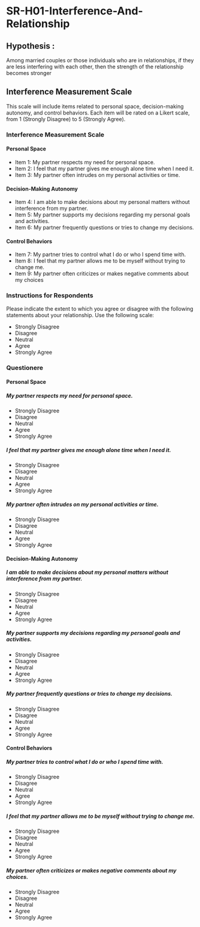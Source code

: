 # SR-H01-Interference-And-Relationship

## Hypothesis : 
Among married couples or those individuals who are in relationships, if they are less interfering with each other, then the strength of the relationship becomes stronger

## Interference Measurement Scale
This scale will include items related to personal space, decision-making autonomy, and control behaviors. Each item will be rated on a Likert scale, from 1 (Strongly Disagree) to 5 (Strongly Agree).

### Interference Measurement Scale
#### Personal Space
- Item 1: My partner respects my need for personal space.
- Item 2: I feel that my partner gives me enough alone time when I need it.
- Item 3: My partner often intrudes on my personal activities or time.
#### Decision-Making Autonomy
- Item 4: I am able to make decisions about my personal matters without interference from my partner.
- Item 5: My partner supports my decisions regarding my personal goals and activities.
- Item 6: My partner frequently questions or tries to change my decisions.
#### Control Behaviors
- Item 7: My partner tries to control what I do or who I spend time with.
- Item 8: I feel that my partner allows me to be myself without trying to change me.
- Item 9: My partner often criticizes or makes negative comments about my choices

### Instructions for Respondents
Please indicate the extent to which you agree or disagree with the following statements about your relationship. Use the following scale:

- Strongly Disagree
- Disagree
- Neutral
- Agree
- Strongly Agree

### Questionere
#### Personal Space
##### My partner respects my need for personal space.
- Strongly Disagree
- Disagree
- Neutral
- Agree
- Strongly Agree

##### I feel that my partner gives me enough alone time when I need it.
- Strongly Disagree
- Disagree
- Neutral
- Agree
- Strongly Agree

##### My partner often intrudes on my personal activities or time.
- Strongly Disagree
- Disagree
- Neutral
- Agree
- Strongly Agree
#### Decision-Making Autonomy
##### I am able to make decisions about my personal matters without interference from my partner.
- Strongly Disagree
- Disagree
- Neutral
- Agree
- Strongly Agree

##### My partner supports my decisions regarding my personal goals and activities.
- Strongly Disagree
- Disagree
- Neutral
- Agree
- Strongly Agree

##### My partner frequently questions or tries to change my decisions.
- Strongly Disagree
- Disagree
- Neutral
- Agree
- Strongly Agree

#### Control Behaviors
##### My partner tries to control what I do or who I spend time with.
- Strongly Disagree
- Disagree
- Neutral
- Agree
- Strongly Agree

##### I feel that my partner allows me to be myself without trying to change me.
- Strongly Disagree
- Disagree
- Neutral
- Agree
- Strongly Agree

##### My partner often criticizes or makes negative comments about my choices.
- Strongly Disagree
- Disagree
- Neutral
- Agree
- Strongly Agree
